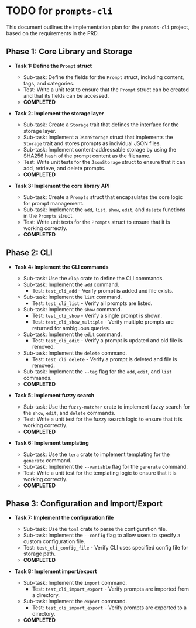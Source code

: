 # TODO for `prompts-cli`

This document outlines the implementation plan for the `prompts-cli` project, based on the requirements in the PRD.

## Phase 1: Core Library and Storage

- **Task 1: Define the `Prompt` struct**
    - Sub-task: Define the fields for the `Prompt` struct, including content, tags, and categories.
    - Test: Write a unit test to ensure that the `Prompt` struct can be created and that its fields can be accessed.
    - **COMPLETED**

- **Task 2: Implement the storage layer**
    - Sub-task: Create a `Storage` trait that defines the interface for the storage layer.
    - Sub-task: Implement a `JsonStorage` struct that implements the `Storage` trait and stores prompts as individual JSON files.
    - Sub-task: Implement content-addressable storage by using the SHA256 hash of the prompt content as the filename.
    - Test: Write unit tests for the `JsonStorage` struct to ensure that it can add, retrieve, and delete prompts.
    - **COMPLETED**

- **Task 3: Implement the core library API**
    - Sub-task: Create a `Prompts` struct that encapsulates the core logic for prompt management.
    - Sub-task: Implement the `add`, `list`, `show`, `edit`, and `delete` functions in the `Prompts` struct.
    - Test: Write unit tests for the `Prompts` struct to ensure that it is working correctly.
    - **COMPLETED**

## Phase 2: CLI

- **Task 4: Implement the CLI commands**
    - Sub-task: Use the `clap` crate to define the CLI commands.
    - Sub-task: Implement the `add` command.
        - Test: `test_cli_add` - Verify prompt is added and file exists.
    - Sub-task: Implement the `list` command.
        - Test: `test_cli_list` - Verify all prompts are listed.
    - Sub-task: Implement the `show` command.
        - Test: `test_cli_show` - Verify a single prompt is shown.
        - Test: `test_cli_show_multiple` - Verify multiple prompts are returned for ambiguous queries.
    - Sub-task: Implement the `edit` command.
        - Test: `test_cli_edit` - Verify a prompt is updated and old file is removed.
    - Sub-task: Implement the `delete` command.
        - Test: `test_cli_delete` - Verify a prompt is deleted and file is removed.
    - Sub-task: Implement the `--tag` flag for the `add`, `edit`, and `list` commands.
    - **COMPLETED**

- **Task 5: Implement fuzzy search**
    - Sub-task: Use the `fuzzy-matcher` crate to implement fuzzy search for the `show`, `edit`, and `delete` commands.
    - Test: Write a unit test for the fuzzy search logic to ensure that it is working correctly.
    - **COMPLETED**

- **Task 6: Implement templating**
    - Sub-task: Use the `tera` crate to implement templating for the `generate` command.
    - Sub-task: Implement the `--variable` flag for the `generate` command.
    - Test: Write a unit test for the templating logic to ensure that it is working correctly.
    - **COMPLETED**

## Phase 3: Configuration and Import/Export

- **Task 7: Implement the configuration file**
    - Sub-task: Use the `toml` crate to parse the configuration file.
    - Sub-task: Implement the `--config` flag to allow users to specify a custom configuration file.
    - Test: `test_cli_config_file` - Verify CLI uses specified config file for storage path.
    - **COMPLETED**

- **Task 8: Implement import/export**
    - Sub-task: Implement the `import` command.
        - Test: `test_cli_import_export` - Verify prompts are imported from a directory.
    - Sub-task: Implement the `export` command.
        - Test: `test_cli_import_export` - Verify prompts are exported to a directory.
    - **COMPLETED**
